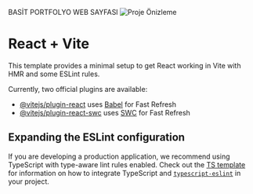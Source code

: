 BASİT PORTFOLYO WEB SAYFASI
![Proje Önizleme]([file:///C:/Users/beyzacevrim/Pictures/Screenshots/Ekran%20g%C3%B6r%C3%BCnt%C3%BCs%C3%BC%202025-06-26%20144609.png](https://ik.imagekit.io/rmlbayysp/1750938902593-Ekran_görüntüsü_2025-06-26_144609_-Jm3xkBfx.png))


# React + Vite

This template provides a minimal setup to get React working in Vite with HMR and some ESLint rules.

Currently, two official plugins are available:

- [@vitejs/plugin-react](https://github.com/vitejs/vite-plugin-react/blob/main/packages/plugin-react) uses [Babel](https://babeljs.io/) for Fast Refresh
- [@vitejs/plugin-react-swc](https://github.com/vitejs/vite-plugin-react/blob/main/packages/plugin-react-swc) uses [SWC](https://swc.rs/) for Fast Refresh

## Expanding the ESLint configuration

If you are developing a production application, we recommend using TypeScript with type-aware lint rules enabled. Check out the [TS template](https://github.com/vitejs/vite/tree/main/packages/create-vite/template-react-ts) for information on how to integrate TypeScript and [`typescript-eslint`](https://typescript-eslint.io) in your project.
